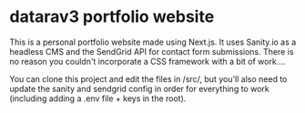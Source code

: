 # datarav3 portfolio website

This is a personal portfolio website made using Next.js. It uses Sanity.io as a headless CMS and the SendGrid API for contact form submissions. There is no reason you couldn't incorporate a CSS framework with a bit of work....

You can clone this project and edit the files in /src/, but you'll also need to update the sanity and sendgrid config in order for everything to work (including adding a .env file + keys in the root).
